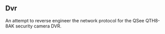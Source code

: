 ## Dvr

An attempt to reverse engineer the network protocol for the QSee QTH8-8AK security camera DVR.
